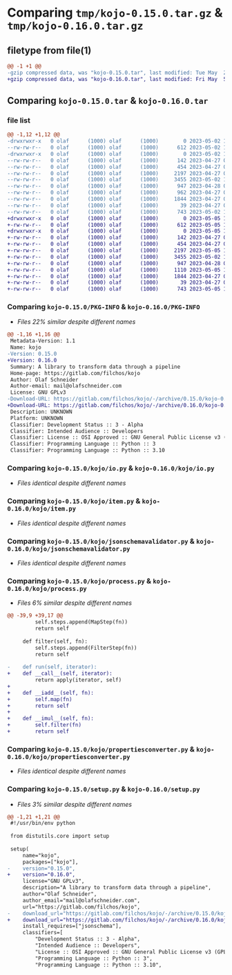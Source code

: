 # Comparing `tmp/kojo-0.15.0.tar.gz` & `tmp/kojo-0.16.0.tar.gz`

## filetype from file(1)

```diff
@@ -1 +1 @@
-gzip compressed data, was "kojo-0.15.0.tar", last modified: Tue May  2 12:03:57 2023, max compression
+gzip compressed data, was "kojo-0.16.0.tar", last modified: Fri May  5 12:16:04 2023, max compression
```

## Comparing `kojo-0.15.0.tar` & `kojo-0.16.0.tar`

### file list

```diff
@@ -1,12 +1,12 @@
-drwxrwxr-x   0 olaf      (1000) olaf      (1000)        0 2023-05-02 12:03:57.938827 kojo-0.15.0/
--rw-rw-r--   0 olaf      (1000) olaf      (1000)      612 2023-05-02 12:03:57.938827 kojo-0.15.0/PKG-INFO
-drwxrwxr-x   0 olaf      (1000) olaf      (1000)        0 2023-05-02 12:03:57.938827 kojo-0.15.0/kojo/
--rw-rw-r--   0 olaf      (1000) olaf      (1000)      142 2023-04-27 08:51:59.007066 kojo-0.15.0/kojo/__init__.py
--rw-rw-r--   0 olaf      (1000) olaf      (1000)      454 2023-04-27 08:31:58.877706 kojo-0.15.0/kojo/duplicatefinder.py
--rw-rw-r--   0 olaf      (1000) olaf      (1000)     2197 2023-04-27 08:31:58.877706 kojo-0.15.0/kojo/io.py
--rw-rw-r--   0 olaf      (1000) olaf      (1000)     3455 2023-05-02 12:01:05.544818 kojo-0.15.0/kojo/item.py
--rw-rw-r--   0 olaf      (1000) olaf      (1000)      947 2023-04-28 09:56:03.337703 kojo-0.15.0/kojo/jsonschemavalidator.py
--rw-rw-r--   0 olaf      (1000) olaf      (1000)      962 2023-04-27 08:31:58.877706 kojo-0.15.0/kojo/process.py
--rw-rw-r--   0 olaf      (1000) olaf      (1000)     1844 2023-04-27 08:31:58.877706 kojo-0.15.0/kojo/propertiesconverter.py
--rw-rw-r--   0 olaf      (1000) olaf      (1000)       39 2023-04-27 08:31:58.877706 kojo-0.15.0/setup.cfg
--rw-rw-r--   0 olaf      (1000) olaf      (1000)      743 2023-05-02 12:01:29.684543 kojo-0.15.0/setup.py
+drwxrwxr-x   0 olaf      (1000) olaf      (1000)        0 2023-05-05 12:16:04.481533 kojo-0.16.0/
+-rw-rw-r--   0 olaf      (1000) olaf      (1000)      612 2023-05-05 12:16:04.481533 kojo-0.16.0/PKG-INFO
+drwxrwxr-x   0 olaf      (1000) olaf      (1000)        0 2023-05-05 12:16:04.481533 kojo-0.16.0/kojo/
+-rw-rw-r--   0 olaf      (1000) olaf      (1000)      142 2023-04-27 08:51:59.007066 kojo-0.16.0/kojo/__init__.py
+-rw-rw-r--   0 olaf      (1000) olaf      (1000)      454 2023-04-27 08:31:58.877706 kojo-0.16.0/kojo/duplicatefinder.py
+-rw-rw-r--   0 olaf      (1000) olaf      (1000)     2197 2023-05-05 11:59:44.265339 kojo-0.16.0/kojo/io.py
+-rw-rw-r--   0 olaf      (1000) olaf      (1000)     3455 2023-05-02 12:01:05.544818 kojo-0.16.0/kojo/item.py
+-rw-rw-r--   0 olaf      (1000) olaf      (1000)      947 2023-04-28 09:56:03.337703 kojo-0.16.0/kojo/jsonschemavalidator.py
+-rw-rw-r--   0 olaf      (1000) olaf      (1000)     1110 2023-05-05 12:13:22.078434 kojo-0.16.0/kojo/process.py
+-rw-rw-r--   0 olaf      (1000) olaf      (1000)     1844 2023-04-27 08:31:58.877706 kojo-0.16.0/kojo/propertiesconverter.py
+-rw-rw-r--   0 olaf      (1000) olaf      (1000)       39 2023-04-27 08:31:58.877706 kojo-0.16.0/setup.cfg
+-rw-rw-r--   0 olaf      (1000) olaf      (1000)      743 2023-05-05 12:12:53.250550 kojo-0.16.0/setup.py
```

### Comparing `kojo-0.15.0/PKG-INFO` & `kojo-0.16.0/PKG-INFO`

 * *Files 22% similar despite different names*

```diff
@@ -1,16 +1,16 @@
 Metadata-Version: 1.1
 Name: kojo
-Version: 0.15.0
+Version: 0.16.0
 Summary: A library to transform data through a pipeline
 Home-page: https://gitlab.com/filchos/kojo
 Author: Olaf Schneider
 Author-email: mail@olafschneider.com
 License: GNU GPLv3
-Download-URL: https://gitlab.com/filchos/kojo/-/archive/0.15.0/kojo-0.15.0.tar.gz
+Download-URL: https://gitlab.com/filchos/kojo/-/archive/0.16.0/kojo-0.16.0.tar.gz
 Description: UNKNOWN
 Platform: UNKNOWN
 Classifier: Development Status :: 3 - Alpha
 Classifier: Intended Audience :: Developers
 Classifier: License :: OSI Approved :: GNU General Public License v3 (GPLv3)
 Classifier: Programming Language :: Python :: 3
 Classifier: Programming Language :: Python :: 3.10
```

### Comparing `kojo-0.15.0/kojo/io.py` & `kojo-0.16.0/kojo/io.py`

 * *Files identical despite different names*

### Comparing `kojo-0.15.0/kojo/item.py` & `kojo-0.16.0/kojo/item.py`

 * *Files identical despite different names*

### Comparing `kojo-0.15.0/kojo/jsonschemavalidator.py` & `kojo-0.16.0/kojo/jsonschemavalidator.py`

 * *Files identical despite different names*

### Comparing `kojo-0.15.0/kojo/process.py` & `kojo-0.16.0/kojo/process.py`

 * *Files 6% similar despite different names*

```diff
@@ -39,9 +39,17 @@
         self.steps.append(MapStep(fn))
         return self
 
     def filter(self, fn):
         self.steps.append(FilterStep(fn))
         return self
 
-    def run(self, iterator):
+    def __call__(self, iterator):
         return apply(iterator, self)
+
+    def __iadd__(self, fn):
+        self.map(fn)
+        return self
+
+    def __imul__(self, fn):
+        self.filter(fn)
+        return self
```

### Comparing `kojo-0.15.0/kojo/propertiesconverter.py` & `kojo-0.16.0/kojo/propertiesconverter.py`

 * *Files identical despite different names*

### Comparing `kojo-0.15.0/setup.py` & `kojo-0.16.0/setup.py`

 * *Files 3% similar despite different names*

```diff
@@ -1,21 +1,21 @@
 #!/usr/bin/env python
 
 from distutils.core import setup
 
 setup(
     name="kojo",
     packages=["kojo"],
-    version="0.15.0",
+    version="0.16.0",
     license="GNU GPLv3",
     description="A library to transform data through a pipeline",
     author="Olaf Schneider",
     author_email="mail@olafschneider.com",
     url="https://gitlab.com/filchos/kojo",
-    download_url="https://gitlab.com/filchos/kojo/-/archive/0.15.0/kojo-0.15.0.tar.gz",
+    download_url="https://gitlab.com/filchos/kojo/-/archive/0.16.0/kojo-0.16.0.tar.gz",
     install_requires=["jsonschema"],
     classifiers=[
         "Development Status :: 3 - Alpha",
         "Intended Audience :: Developers",
         "License :: OSI Approved :: GNU General Public License v3 (GPLv3)",
         "Programming Language :: Python :: 3",
         "Programming Language :: Python :: 3.10",
```

